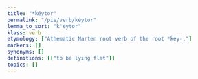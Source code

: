 ```yaml
---
title: "*ḱéytor"
permalink: "/pie/verb/ḱéytor"
lemma_to_sort: "k'eytor"
klass: verb
etymology: ["Athematic Narten root verb of the root *ḱey-."]
markers: []
synonyms: []
definitions: [["to be lying flat"]]
topics: []
---
```

